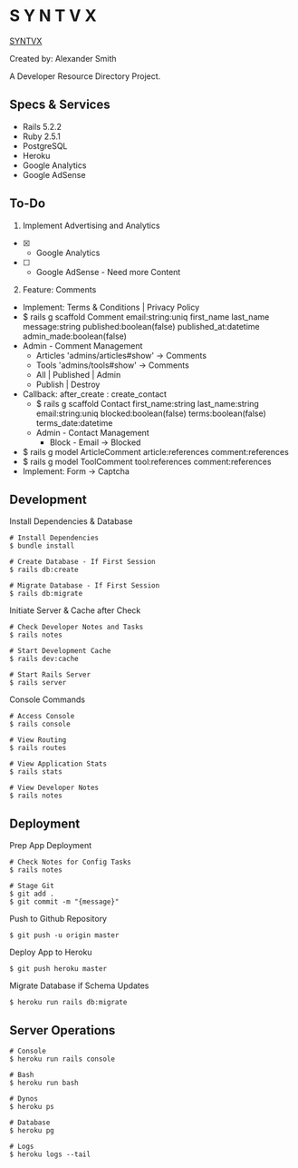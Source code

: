 # S Y N T V X

[SYNTVX](http://www.syntvx.com)

Created by: Alexander Smith

A Developer Resource Directory Project.

## Specs & Services

* Rails 5.2.2
* Ruby 2.5.1
* PostgreSQL
* Heroku
* Google Analytics
* Google AdSense

## To-Do

1. Implement Advertising and Analytics
  * [X] - Google Analytics
  * [ ] - Google AdSense - Need more Content
2. Feature: Comments
  * Implement: Terms & Conditions | Privacy Policy
  * $ rails g scaffold Comment email:string:uniq first_name last_name message:string published:boolean(false) published_at:datetime admin_made:boolean(false)
  * Admin - Comment Management
    * Articles 'admins/articles#show' -> Comments
    * Tools 'admins/tools#show' -> Comments
    * All | Published | Admin
    * Publish | Destroy
  * Callback: after_create : create_contact
    * $ rails g scaffold Contact first_name:string last_name:string email:string:uniq blocked:boolean(false) terms:boolean(false) terms_date:datetime
    * Admin - Contact Management
      * Block - Email -> Blocked
  * $ rails g model ArticleComment article:references comment:references
  * $ rails g model ToolComment tool:references comment:references
  * Implement: Form -> Captcha

## Development

Install Dependencies & Database

```
# Install Dependencies
$ bundle install

# Create Database - If First Session
$ rails db:create

# Migrate Database - If First Session
$ rails db:migrate
```

Initiate Server & Cache after Check

```
# Check Developer Notes and Tasks
$ rails notes

# Start Development Cache
$ rails dev:cache

# Start Rails Server
$ rails server
```

Console Commands

```
# Access Console
$ rails console

# View Routing
$ rails routes

# View Application Stats
$ rails stats

# View Developer Notes
$ rails notes
```

## Deployment

Prep App Deployment

```
# Check Notes for Config Tasks
$ rails notes

# Stage Git
$ git add .
$ git commit -m "{message}"
```

Push to Github Repository

```
$ git push -u origin master
```

Deploy App to Heroku

```
$ git push heroku master
```

Migrate Database if Schema Updates

```
$ heroku run rails db:migrate
```

## Server Operations

```
# Console
$ heroku run rails console

# Bash
$ heroku run bash

# Dynos
$ heroku ps

# Database
$ heroku pg

# Logs
$ heroku logs --tail
```
